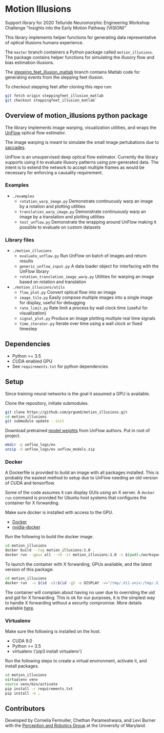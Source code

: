 # Motion Illusions

Support library for 2020 Telluride Neuromorphic Engineering Workshop Challenge "Insights into the Early Motion Pathway (VISION)"

This library implements helper functions for generating data representative of optical illusions humans experience.

The `master` branch containers a Python package called `motion_illusions`. The package contains helper functions for simulating the illusory flow and bias estimation illusions.

The [stepping_feet_illusion_matlab](https://github.com/prgumd/motion_illusions/tree/steppingfeet_illusion_matlab) branch contains Matlab code for generating events from the stepping feet illusion.

To checkout stepping feet after cloning this repo run:
```bash
git fetch origin steppingfeet_illusion_matlab
git checkout steppingfeet_illusion_matlab`
```

## Overview of motion_illusions python package

The library implements image warping, visualization utilities, and wraps the [UnFlow](https://github.com/simonmeister/UnFlow) optical flow estimator.

The image warping is meant to simulate the small image pertubations due to [saccades](https://en.wikipedia.org/wiki/Saccade).

UnFlow is an unsupervised deep optical flow estimator. Currently the library supports using it to evaluate illusory patterns using pre-generated data. The intent is to extend the network to accept multiple frames as would be necessary for enforcing a causality requirement.

### Examples
* `./examples`
  * `rotation_warp_image.py` Demonstrate continuously warp an image by a rotation and plotting utilities
  * `translation_warp_image.py` Demonstrate continuously warp an image by a translation and plotting utilities
  * `test_unflow.py` Demonstrate the wrapping around UnFlow making it possible to evaluate on custom datasets

### Library files
* `./motion_illusions`
  * `evaluate_unflow.py` Run UnFlow on batch of images and return results
  * `generic_unflow_input.py` A data loader object for interfacing with the UnFlow library
  * `rotation_translation_image_warp.py` Utilities for warping an image based on rotation and translation
* `./motion_illusions/utils`
  * `flow_plot.py` Convert optical flow into an image
  * `image_tile.py` Easily compose multiple images into a single image for display, useful for debugging
  * `rate_limit.py` Rate limit a process by wall clock time (useful for visualization)
  * `signal_plot.py` Produce an image plotting multiple real time signals
  * `time_iterator.py` Iterate over time using a wall clock or fixed timestep

## Dependencies

* Python >= 3.5
* CUDA enabled GPU
* See `requirements.txt` for python dependencies

## Setup

Since training neural networks is the goal it assumed a GPU is available.

Clone the repository, initiate submodules.
```bash
git clone https://github.com/prgumd/motion_illusions.git
cd motion_illusions
git submodule update --init
```

Download pretrained [model weights](https://drive.google.com/file/d/16rOMerQvUnj6UjGjMyQayC1GcqaRu44b/view) from UnFlow authors. Put in root of project.

```bash
mkdir -p unflow_logs/ex
unzip -d unflow_logs/ex unflow_models.zip
```

### Docker
A Dockerfile is provided to build an image with all packages installed. This is probably the easiest method to setup due to UnFlow needing an old version of CUDA and tensorflow.

Some of the code assumes it can display GUIs using an X server. A `docker run` command is provided for Ubuntu host systems that configures the container for X forwarding.

Make sure docker is installed with access to the GPU.
* [Docker](https://docs.docker.com/get-docker/)
* [nvidia-docker](https://github.com/NVIDIA/nvidia-docker)

Run the following to build the docker image.

```bash
cd motion_illusions
docker build --tag motion_illusions:1.0 .
docker run --gpus all --rm -it motion_illusions:1.0 -v $(pwd):/workspace bash
```

To launch the container with X forwarding, GPUs available, and the latest version of this package:
```bash
cd motion_illusions
docker run  -u $(id -u):$(id -g) -e DISPLAY -v="/tmp/.X11-unix:/tmp/.X11-unix:rw" --ipc host --gpus all --rm -it -v $(pwd):/workdir motion_illusions:1.0 bash
```

The container will complain about having no user due to overriding the uid and gid for X forwarding. This is ok for our purposes, it is the simplest way to handle X forwarding without a security compromise. More details available [here](http://wiki.ros.org/docker/Tutorials/GUI).

### Virtualenv

Make sure the following is installed on the host.
* CUDA 9.0
* Python >= 3.5
* virtualenv ('pip3 install virtualenv')

Run the following steps to create a virtual environment, activate it, and install packages.

```bash
cd motion_illusions
virtualenv venv
source venv/bin/activate
pip install -r requirements.txt
pip install -e .
```

## Contributors

Developed by Cornelia Fermuller, Chethan Parameshwara, and Levi Burner with the [Perception and Robotics Group](http://prg.cs.umd.edu/) at the University of Maryland.

